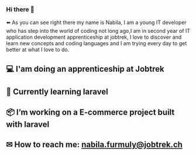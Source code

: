 ### Hi there 👋
⬅️ As you can see right there my name is Nabila, I am a young IT developer who has step into the world of coding not long ago,I am in second year of IT application development apprenticeship at jobtrek, I love to discover and learn new concepts and coding languages and I am trying every day to get better at what I love to do. 
## :computer: I'am doing an apprenticeship at Jobtrek 
## 🌱 Currently learning laravel
## :package: I’m working on a E-commerce project built with laravel   
## ✉ How to reach me: nabila.furmuly@jobtrek.ch

<!--
**Furmuly/Furmuly** is a ✨ _special_ ✨ repository because its `README.md` (this file) appears on your GitHub profile.

Here are some ideas to get you started:
## :computer: I'am currently doing an apprenticeship at Jobtrek 
## 🔭 I’m currently working on a login page created with PHP
## 🌱 I’m currently learning PHP/PDO
## 📫 How to reach me: nabila.furmuly@jobtrek.ch

-->
